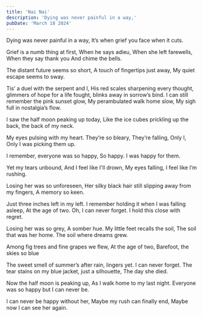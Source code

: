 ```yaml
---
title: 'Nai Nai'
description: 'Dying was never painful in a way,'
pubDate: 'March 18 2024'
---
```


Dying was never painful in a way,
It’s when grief you face when it cuts. 

Grief is a numb thing at first, 
When he says adieu, 
When she left farewells, 
When they say thank you 
And chime the bells. 

The distant future seems so short,
A touch of fingertips just away, 
My quiet escape seems to sway.

Tis’ a duel with the serpent and I, 
His red scales sharpening every thought, 
glimmers of hope for a life fought,
blinks away in sorrow’s bind.
I can still remember the pink sunset glow,
My perambulated walk home slow, 
My sigh full in nostalgia’s flow. 

I saw the half moon peaking up today,
Like the ice cubes prickling up the back,
the back of my neck.

My eyes pulsing with my heart. 
They’re so bleary, 
They’re falling, 
Only I,
Only I was picking them up. 

I remember, 
everyone was so happy, 
So happy. 
I was happy for them. 

Yet my tears unbound, 
And I feel like I'll drown,
My eyes falling, 
I feel like I’m rushing. 

Losing her was so unforeseen, 
Her silky black hair still slipping away from my fingers, 
A memory so keen. 

Just three inches left in my left. 
I remember holding it when I was falling asleep,
At the age of two.
Oh, I can never forget. 
I hold this close with regret. 

Losing her was so grey,
A somber hue. 
My little feet recalls the soil, 
The soil that was her home. 
The soil where dreams grew. 

Among fig trees and fine grapes we flew, 
At the age of two, 
Barefoot, the skies so blue 

The sweet smell of summer’s after rain, lingers yet. 
I can never forget. 
The tear stains on my blue jacket, 
just a silhouette, 
The day she died. 

Now the half moon is peaking up, 
As I walk home to my last night. 
Everyone was so happy but I can never  be. 

I can never be happy without her, 
Maybe my rush can finally end,
Maybe now I can see her again.